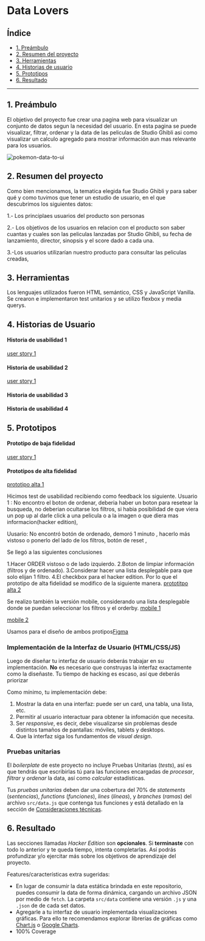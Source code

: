 # Data Lovers

## Índice

* [1. Preámbulo](#1-preámbulo)
* [2. Resumen del proyecto](#2-resumen-del-proyecto)
* [3. Herramientas](#3-herramientas)
* [4. Historias de usuario](#4-historias-de-usuario)
* [5. Prototipos](#5-prototipos)
* [6. Resultado](#6-resultado)

***

## 1. Preámbulo

El objetivo del proyecto fue crear una pagina web para visualizar un conjunto de datos segun la necesidad del usuario. En esta pagina se puede visualizar, filtrar, ordenar y la data de las peliculas de Studio Ghibli asi como visualizar un calculo agregado para mostrar información aun mas relevante para los usuarios.

![pokemon-data-to-ui](https://user-images.githubusercontent.com/12631491/218505816-c6d11758-9de4-428f-affb-2a56ea4d68c4.png)

## 2. Resumen del proyecto

Como bien mencionamos, la tematica elegida fue Studio Ghibli y para saber qué y como tuvimos que tener un estudio de usuario, en el que descubrimos los siguientes datos:

1.- Los principlaes usuarios del producto son personas

2.- Los objetivos de los usuarios en relacion con el producto son saber cuantas y cuales son las peliculas lanzadas por Studio Ghibli, su fecha de lanzamiento, director, sinopsis y el score dado a cada una.

3.-Los usuarios utilizarían nuestro producto para consultar las peliculas creadas, 


## 3. Herramientas

Los lenguajes utilizados fueron HTML semántico, CSS y JavaScript Vanilla. Se crearon e implementaron test unitarios y se utilizo flexbox y media querys.

## 4. Historias de Usuario

#### Historia de usabilidad 1
[user story 1](src/img/User%20Story%201.png)
#### Historia de usabilidad 2
[user story 1](src/img/User%20Story%202.png)
#### Historia de usabilidad 3

#### Historia de usabilidad 4

## 5. Prototipos


#### Prototipo de baja fidelidad
[user story 1](src/img/prototipo%20en%20papel.png)

#### Prototipos de alta fidelidad
[prototipo alta 1](src/img/prototipo%20alta%20version%201.png)

Hicimos test de usabilidad recibiendo como feedback los siguiente.
Usuario 1 : No encontro el boton de ordenar, deberia haber un boton para resetear la busqueda, no deberian ocultarse los filtros, si habia posibilidad de que viera un pop up al darle click a una pelicula o a la imagen o que diera mas informacion(hacker edition),

Uusario: No encontró botón de ordenado, demoró 1 minuto , hacerlo más vistoso o ponerlo del lado de los filtros, botón de reset ,

Se llegó a las siguientes conclusiones

1.Hacer ORDER vistoso o de lado izquierdo.
2.Boton de limpiar información (filtros y de ordenado).
3.Considerar hacer una lista desplegable para que solo elijan 1 filtro.
4.El checkbox para el hacker edition.
Por lo que el prototipo de alta fidelidad se modifico de la siguiente manera.
[prototitpo alta 2](src/img/prototipo%20alta%20v2.png)

Se realizo también la versión mobile, considerando una lista desplegable donde se puedan seleccionar los filtros y el orderby.
[mobile 1](src/img/version%20mobile.png)

[mobile 2](src/img/mobile%20v2.png)

Usamos para el diseño de ambos protipos[Figma](https://www.figma.com/) 

### Implementación de la Interfaz de Usuario (HTML/CSS/JS)

Luego de diseñar tu interfaz de usuario deberás trabajar en su implementación.
**No** es necesario que construyas la interfaz exactamente como la diseñaste.
Tu tiempo de hacking es escaso, así que deberás priorizar

Como mínimo, tu implementación debe:

1. Mostrar la data en una interfaz: puede ser un card, una tabla, una lista,
   etc.
2. Permitir al usuario interactuar para obtener la infomación que necesita.
3. Ser _responsive_, es decir, debe visualizarse sin problemas desde distintos
   tamaños de pantallas: móviles, tablets y desktops.
4. Que la interfaz siga los fundamentos de _visual design_.

### Pruebas unitarias

El _boilerplate_ de este proyecto no incluye Pruebas Unitarias (_tests_), así es
que  tendrás que escribirlas tú para las funciones encargadas de  _procesar_,
_filtrar_ y _ordenar_ la data, así como _calcular_ estadísticas.

Tus _pruebas unitarias_ deben dar una cobertura del 70% de _statements_
(_sentencias_), _functions_ (_funciones_), _lines_ (_líneas_), y _branches_
(_ramas_) del archivo `src/data.js` que contenga tus funciones y está detallado
en la sección de [Consideraciones técnicas](#srcdatajs).

## 6. Resultado

Las secciones llamadas _Hacker Edition_ son **opcionales**. Si **terminaste**
con todo lo anterior y te queda tiempo, intenta completarlas. Así podrás
profundizar y/o ejercitar más sobre los objetivos de aprendizaje del proyecto.

Features/características extra sugeridas:

* En lugar de consumir la data estática brindada en este repositorio, puedes
  consumir la data de forma dinámica, cargando un archivo JSON por medio de
  `fetch`. La carpeta `src/data` contiene una versión `.js` y una `.json` de
  de cada set datos.
* Agregarle a tu interfaz de usuario implementada visualizaciones gráficas. Para
  ello te recomendamos explorar librerías de gráficas como
  [Chart.js](https://www.chartjs.org/)
  o [Google Charts](https://developers.google.com/chart/).
* 100% Coverage

